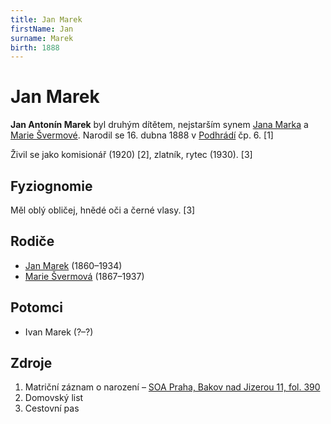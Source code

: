 ```yaml
---
title: Jan Marek
firstName: Jan
surname: Marek
birth: 1888
---
```

# Jan Marek

**Jan Antonín Marek** byl druhým dítětem, nejstarším synem [Jana Marka](marek-jan-1860.md) a [Marie Švermové](svermova-marie-1867.md). Narodil se 16. dubna 1888 v [Podhrádí](https://cs.wikipedia.org/wiki/Podhrad%C3%AD_(Bakov_nad_Jizerou)) čp. 6. [1]

Živil se jako komisionář (1920) [2], zlatník, rytec (1930). [3]


## Fyziognomie

Měl oblý obličej, hnědé oči a černé vlasy. [3]


## Rodiče

- [Jan Marek](marek-jan-1860.md) (1860–1934)
- [Marie Švermová](svermova-marie-1867.md) (1867–1937)


## Potomci

- Ivan Marek (?–?)


## Zdroje

1. Matriční záznam o narození – [SOA Praha, Bakov nad Jizerou 11, fol. 390](https://ebadatelna.soapraha.cz/d/3755/189)
2. Domovský list
3. Cestovní pas